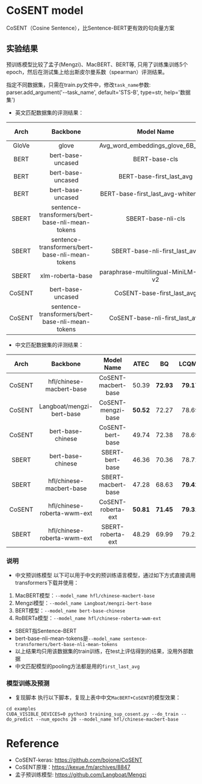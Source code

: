 # CoSENT model

CoSENT（Cosine Sentence），比Sentence-BERT更有效的句向量方案

## 实验结果
预训练模型比较了孟子(Mengzi)、MacBERT、BERT等, 只用了训练集训练5个epoch，然后在测试集上给出斯皮尔曼系数（spearman）评测结果。

指定不同数据集，只需在train.py文件中，修改`task_name`参数:  
parser.add_argument('--task_name', default='STS-B', type=str, help='数据集')  

- 英文匹配数据集的评测结果：

| Arch | Backbone | Model Name | English-STS-B | 
| :-: | :-: | :-: | :-: |
| GloVe | glove | Avg_word_embeddings_glove_6B_300d | 61.77 |
| BERT | bert-base-uncased | BERT-base-cls | 20.29 |
| BERT | bert-base-uncased | BERT-base-first_last_avg | 59.04 |
| BERT | bert-base-uncased | BERT-base-first_last_avg-whiten(NLI) | 63.65 |
| SBERT | sentence-transformers/bert-base-nli-mean-tokens | SBERT-base-nli-cls | 73.65 |
| SBERT | sentence-transformers/bert-base-nli-mean-tokens | SBERT-base-nli-first_last_avg | 77.96 |
| SBERT | xlm-roberta-base | paraphrase-multilingual-MiniLM-L12-v2 | 84.42 |
| CoSENT | bert-base-uncased | CoSENT-base-first_last_avg | 69.93 |
| CoSENT | sentence-transformers/bert-base-nli-mean-tokens | CoSENT-base-nli-first_last_avg | 79.68 |

- 中文匹配数据集的评测结果：

| Arch | Backbone | Model Name | ATEC | BQ | LCQMC | PAWSX | STS-B | Avg | QPS |
| :-: | :-: | :-: | :-: | :-: | :-: | :-: | :-: | :-: | :-: |
| CoSENT | hfl/chinese-macbert-base | CoSENT-macbert-base | 50.39 | **72.93** | **79.17** | **60.86** | **80.51** | **68.77**  | 2572 |
| CoSENT | Langboat/mengzi-bert-base | CoSENT-mengzi-base | **50.52** | 72.27 | 78.69 | 12.89 | 80.15 | 58.90 | 2502 |
| CoSENT | bert-base-chinese | CoSENT-bert-base | 49.74 | 72.38 | 78.69 | 60.00 | 80.14 | 68.19 | 2653 |
| SBERT | bert-base-chinese | SBERT-bert-base | 46.36 | 70.36 | 78.72 | 46.86 | 66.41 | 61.74 | 1365 |
| SBERT | hfl/chinese-macbert-base | SBERT-macbert-base | 47.28 | 68.63 | **79.42** | 55.59 | 64.82 | 63.15 | 1948 |
| CoSENT | hfl/chinese-roberta-wwm-ext | CoSENT-roberta-ext | **50.81** | **71.45** | **79.31** | **61.56** | **81.13** | **68.85** | - |
| SBERT | hfl/chinese-roberta-wwm-ext | SBERT-roberta-ext | 48.29 | 69.99 | 79.22 | 44.10 | 72.42 | 62.80 | - |


### 说明
- 中文预训练模型
以下可以用于中文的预训练语言模型，通过如下方式直接调用transformers下载并使用：
1. MacBERT模型：`--model_name hfl/chinese-macbert-base`
2. Mengzi模型：`--model_name Langboat/mengzi-bert-base`
3. BERT模型：`--model_name bert-base-chinese`
4. RoBERTa模型：`--model_name hfl/chinese-roberta-wwm-ext`

- SBERT指Sentence-BERT
- bert-base-nli-mean-tokens是`--model_name sentence-transformers/bert-base-nli-mean-tokens`
- 以上结果均只用该数据集的train训练，在test上评估得到的结果，没用外部数据
- 中文匹配模型的pooling方法都是用的`first_last_avg`

### 模型训练及预测
- 复现脚本
执行以下脚本，复现上表中中文`MacBERT+CoSENT`的模型效果：


```shell
cd examples
CUDA_VISIBLE_DEVICES=0 python3 training_sup_cosent.py --do_train --do_predict --num_epochs 20 --model_name hfl/chinese-macbert-base
```

# Reference
- CoSENT-keras: https://github.com/bojone/CoSENT
- CoSENT原理：https://kexue.fm/archives/8847
- 孟子预训练模型: https://github.com/Langboat/Mengzi